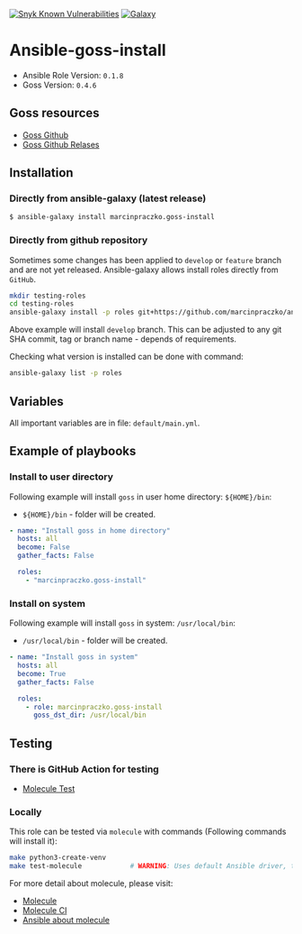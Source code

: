 [![Snyk Known Vulnerabilities](https://snyk.io//test/github/marcinpraczko/ansible-goss-install/badge.svg?targetFile=requirements.txt)](https://snyk.io//test/github/marcinpraczko/ansible-goss-install?targetFile=requirements.txt) [![Galaxy](https://img.shields.io/badge/galaxy-dockpack.base__goss-blue.svg?style=flat)](https://galaxy.ansible.com/marcinpraczko/goss-install)  


# Ansible-goss-install

- Ansible Role Version: `0.1.8`
- Goss Version: `0.4.6`

## Goss resources

- [Goss Github](https://github.com/goss-org/goss)
- [Goss Github Relases](https://github.com/goss-org/goss/releases)

## Installation

### Directly from ansible-galaxy (latest release)
```bash
$ ansible-galaxy install marcinpraczko.goss-install
```

### Directly from github repository

Sometimes some changes has been applied to ``develop`` or ``feature`` branch and are not yet released.
Ansible-galaxy allows install roles directly from ``GitHub``.

```bash
mkdir testing-roles
cd testing-roles
ansible-galaxy install -p roles git+https://github.com/marcinpraczko/ansible-goss-install.git,develop
```

Above example will install ``develop`` branch. This can be adjusted to any git SHA commit, tag or branch
name - depends of requirements.

Checking what version is installed can be done with command:
```bash
ansible-galaxy list -p roles
```

## Variables

All important variables are in file: ``default/main.yml``.

## Example of playbooks

### Install to user directory

Following example will install ``goss`` in user home directory: ``${HOME}/bin``:

- ``${HOME}/bin`` - folder will be created.

```yaml
- name: "Install goss in home directory"
  hosts: all
  become: False
  gather_facts: False

  roles:
    - "marcinpraczko.goss-install"
```

### Install on system

Following example will install ``goss`` in system: ``/usr/local/bin``:

- ``/usr/local/bin`` - folder will be created.

```yaml
- name: "Install goss in system"
  hosts: all
  become: True
  gather_facts: False

  roles:
    - role: marcinpraczko.goss-install
      goss_dst_dir: /usr/local/bin
```

## Testing

### There is GitHub Action for testing

- [Molecule Test](https://github.com/marcinpraczko/ansible-goss-install/actions/workflows/molecule-test.yml)

### Locally

This role can be tested via ``molecule`` with commands (Following commands will install it):

```bash
make python3-create-venv
make test-molecule            # WARNING: Uses default Ansible driver, tests run on local machine as if installing.
```

For more detail about molecule, please visit:

- [Molecule](https://molecule.readthedocs.io/en/latest/)
- [Molecule CI](https://ansible.readthedocs.io/projects/molecule/ci/)
- [Ansible about molecule](https://ansible.readthedocs.io/projects/molecule/getting-started/)

